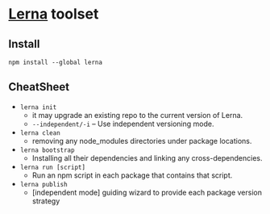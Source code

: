 # [Lerna](https://lerna.js.org/) toolset

## Install
`npm install --global lerna`

## CheatSheet
- `lerna init`
    - it may upgrade an existing repo to the current version of Lerna.
    - `--independent/-i` – Use independent versioning mode.
- `lerna clean`  
    - removing any node_modules directories under package locations.
-  `lerna bootstrap`
    - Installing all their dependencies and linking any cross-dependencies.
- `lerna run [script]`
    - Run an npm script in each package that contains that script.
- `lerna publish`
    - [independent mode] guiding wizard to provide each package version strategy 

